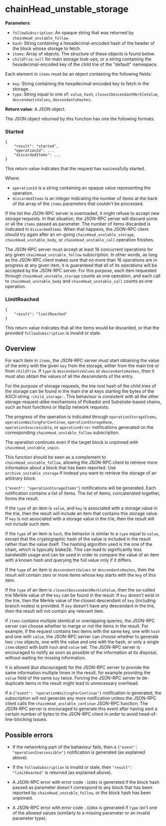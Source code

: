 # chainHead_unstable_storage

**Parameters**:

- `followSubscription`: An opaque string that was returned by `chainHead_unstable_follow`.
- `hash`: String containing a hexadecimal-encoded hash of the header of the block whose storage to fetch.
- `items`: Array of objects. The structure of these objects is found below.
- `childTrie`: `null` for main storage look-ups, or a string containing the hexadecimal-encoded key of the child trie of the "default" namespace.

Each element in `items` must be an object containing the following fields:

- `key`: String containing the hexadecimal-encoded key to fetch in the storage.
- `type`: String equal to one of: `value`, `hash`, `closestDescendantMerkleValue`, `descendantsValues`, `descendantsHashes`.

**Return value**: A JSON object.

The JSON object returned by this function has one the following formats:

### Started

```
{
    "result": "started",
    "operationId": ...
    "discardedItems": ...
}
```

This return value indicates that the request has successfully started.

Where:

- `operationId` is a string containing an opaque value representing the operation.
- `discardedItems` is an integer indicating the number of items at the back of the array of the `items` parameters that couldn't be processed.

If the list the JSON-RPC server is overloaded, it might refuse to accept new storage requests. In that situation, the JSON-RPC server will discard some or all the `items` passed as parameter. The number of items discarded is indicated in `discardedItems`. When that happens, the JSON-RPC client should try again after an on-going `chainHead_unstable_storage`, `chainHead_unstable_body`, or `chainHead_unstable_call` operation finishes.

The JSON-RPC server must accept at least 16 concurrent operations for any given `chainHead_unstable_follow` subscription. In other words, as long as the JSON-RPC client makes sure that no more than 16 operations are in progress at any given item, it is guaranteed that all of its operations will be accepted by the JSON-RPC server.
For this purpose, each item requested through `chainHead_unstable_storage` counts as one operation, and each call to `chainHead_unstable_body` and `chainHead_unstable_call` counts as one operation.

### LimitReached

```
{
    "result": "limitReached"
}
```

This return value indicates that all the items would be discarded, or that the provided `followSubscription` is invalid or stale.

## Overview

For each item in `items`, the JSON-RPC server must start obtaining the value of the entry with the given `key` from the storage, either from the main trie or from `childTrie`. If `type` is `descendantsValues` or `descendantsHashes`, then it must also obtain the values of all the descendants of the entry.

For the purpose of storage requests, the trie root hash of the child tries of the storage can be found in the main trie at keys starting the bytes of the ASCII string `:child_storage:`. This behaviour is consistent with all the other storage-request-alike mechanisms of Polkadot and Substrate-based chains, such as host functions or libp2p network requests.

The progress of the operation is indicated through `operationStorageItems`, `operationWaitingForContinue`, `operationStorageDone`, `operationInaccessible`, or `operationError` notifications generated on the corresponding `chainHead_unstable_follow` subscription.

The operation continues even if the target block is unpinned with `chainHead_unstable_unpin`.

This function should be seen as a complement to `chainHead_unstable_follow`, allowing the JSON-RPC client to retrieve more information about a block that has been reported. Use `archive_unstable_storage` if instead you want to retrieve the storage of an arbitrary block.

`{"event": "operationStorageItems"}` notifications will be generated. Each notification contains a list of items. The list of items, concatenated together, forms the result.

If the `type` of an item is `value`, and `key` is associated with a storage value in the trie, then the result will include an item that contains this storage value. If `key` is not associated with a storage value in the trie, then the result will not include such item.

If the `type` of an item is `hash`, the behavior is similar to a `type` equal to `value`, except that the cryptographic hash of the value is included in the result rather than the value itself. The hashing algorithm used is the one of the chain, which is typically blake2b. This can lead to significantly less bandwidth usage and can be used in order to compare the value of an item with a known hash and querying the full value only if it differs.

If the `type` of an item is `descendantsValues` or `descendantsHashes`, then the result will contain zero or more items whose key starts with the `key` of this item.

If the `type` of an item is `closestDescendantMerkleValue`, then the so-called trie Merkle value of the `key` can be found in the result. If `key` doesn't exist in the trie, then the Merkle value of the closest descendant of `key` (including branch nodes) is provided. If `key` doesn't have any descendant in the trie, then the result will not contain any relevant item.

If `items` contains multiple identical or overlapping queries, the JSON-RPC server can choose whether to merge or not the items in the result. For example, if the request contains two items with the same key, one with `hash` and one with `value`, the JSON-RPC server can choose whether to generate two `item` objects, one with the value and one with the hash, or only a single `item` object with both `hash` and `value` set. The JSON-RPC server is encouraged to notify as soon as possible of the information at its disposal, without waiting for missing information.

It is allowed (but discouraged) for the JSON-RPC server to provide the same information multiple times in the result, for example providing the `value` field of the same `key` twice. Forcing the JSON-RPC server to de-duplicate items in the result might lead to unnecessary overhead.

If a `{"event": "operationWaitingForContinue"}` notification is generated, the subscription will not generate any more notification unless the JSON-RPC client calls the `chainHead_unstable_continue` JSON-RPC function. The JSON-RPC server is encouraged to generate this event after having sent a certain number of bytes to the JSON-RPC client in order to avoid head-of-line-blocking issues.

## Possible errors

- If the networking part of the behaviour fails, then a `{"event": "operationInaccessible"}` notification is generated (as explained above).
- If the `followSubscription` is invalid or stale, then `"result": "limitReached"` is returned (as explained above).

- A JSON-RPC error with error code `-32801` is generated if the block hash passed as parameter doesn't correspond to any block that has been reported by `chainHead_unstable_follow`, or the block hash has been unpinned.
- A JSON-RPC error with error code `-32804` is generated if `type` isn't one of the allowed values (similarly to a missing parameter or an invalid parameter type).
